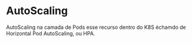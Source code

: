 # AutoScaling

AutoScaling na camada de Pods esse recurso dentro do K8S échamdo de Horizontal Pod AutoScaling, ou HPA.

